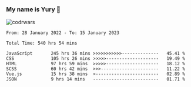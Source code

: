 ### My name is Yury 👋 
![codrwars](https://www.codewars.com/users/litury/badges/micro) 


<!--START_SECTION:waka-->

```text
From: 28 January 2022 - To: 15 January 2023

Total Time: 540 hrs 54 mins

JavaScript       245 hrs 36 mins >>>>>>>>>>>--------------   45.41 %
CSS              105 hrs 26 mins >>>>>--------------------   19.49 %
HTML             97 hrs 59 mins  >>>>>--------------------   18.12 %
SCSS             60 hrs 42 mins  >>>----------------------   11.22 %
Vue.js           15 hrs 38 mins  >------------------------   02.89 %
JSON             9 hrs 14 mins   -------------------------   01.71 %
```

<!--END_SECTION:waka-->


